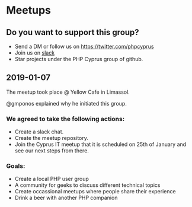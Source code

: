 # Meetups

## Do you want to support this group?
- Send a DM or follow us on https://twitter.com/phpcyprus
- Join us on [slack](https://join.slack.com/t/phpcy/shared_invite/enQtNTE4Nzk3OTY5MDkwLTVlMWJkY2MxODI4YzEwZDg5Njk4OTlkYjJmYTIzYWY5YzJhOTczN2FmZDI0NjhkNTljNWM5ZjM3ZWY3NTViZTE)
- Star projects under the PHP Cyprus group of github.

## 2019-01-07

The meetup took place @ Yellow Cafe in Limassol.

@gmponos explained why he initiated this group.

### We agreed to take the following actions:
- Create a slack chat.
- Create the meetup repository.
- Join the Cyprus IT meetup that it is scheduled on 25th of January and see our next steps from there.

### Goals: 
- Create a local PHP user group
- A community for geeks to discuss different technical topics
- Create occassional meetups where people share their experience
- Drink a beer with another PHP companion

